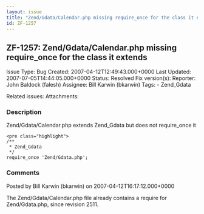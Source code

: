 ```yaml
---
layout: issue
title: "Zend/Gdata/Calendar.php missing require_once for the class it extends"
id: ZF-1257
---
```


ZF-1257: Zend/Gdata/Calendar.php missing require\_once for the class it extends
-------------------------------------------------------------------------------

 Issue Type: Bug Created: 2007-04-12T12:49:43.000+0000 Last Updated: 2007-07-05T14:44:05.000+0000 Status: Resolved Fix version(s): 
 Reporter:  John Baldock (falesh)  Assignee:  Bill Karwin (bkarwin)  Tags: - Zend\_Gdata
 
 Related issues: 
 Attachments: 
### Description

Zend/Gdata/Calendar.php extends Zend\_Gdata but does not require\_once it

 
    <pre class="highlight">
    /**
     * Zend_Gdata
     */
    require_once 'Zend/Gdata.php';


 

 

### Comments

Posted by Bill Karwin (bkarwin) on 2007-04-12T16:17:12.000+0000

The Zend/Gdata/Calendar.php file already contains a require for Zend/Gdata.php, since revision 2511.

 

 